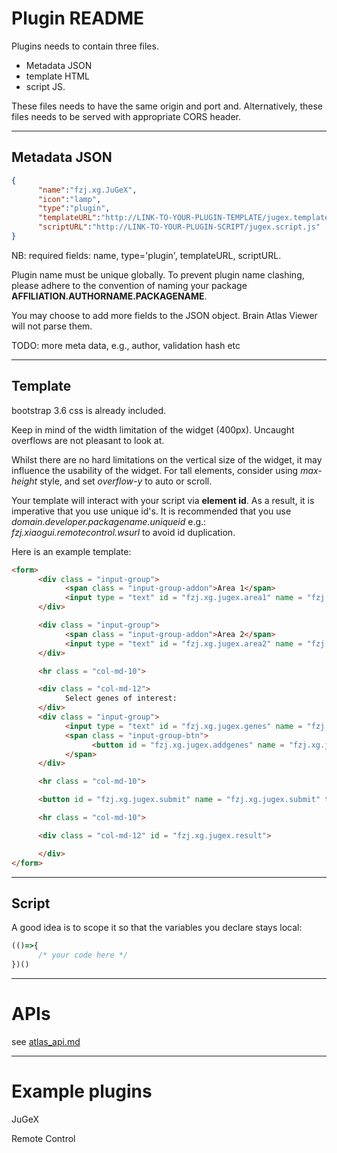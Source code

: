 Plugin README
======
Plugins needs to contain three files. 
- Metadata JSON
- template HTML
- script JS. 

These files needs to have the same origin and port and. Alternatively, these files needs to be served with appropriate CORS header.

---
Metadata JSON
------


```json
{
      "name":"fzj.xg.JuGeX",
      "icon":"lamp", 
      "type":"plugin",
      "templateURL":"http://LINK-TO-YOUR-PLUGIN-TEMPLATE/jugex.template.html",
      "scriptURL":"http://LINK-TO-YOUR-PLUGIN-SCRIPT/jugex.script.js"
}
```

NB: required fields: name, type='plugin', templateURL, scriptURL.

Plugin name must be unique globally. To prevent plugin name clashing, please adhere to the convention of naming your package **AFFILIATION.AUTHORNAME.PACKAGENAME**. 

You may choose to add more fields to the JSON object. Brain Atlas Viewer will not parse them.

TODO: more meta data, e.g., author, validation hash etc

---
Template
------

bootstrap 3.6 css is already included. 

Keep in mind of the width limitation of the widget (400px). Uncaught overflows are not pleasant to look at. 

Whilst there are no hard limitations on the vertical size of the widget, it may influence the usability of the widget. For tall elements, consider using *max-height* style, and set *overflow-y* to auto or scroll. 

Your template will interact with your script via **element id**. As a result, it is imperative that you use unique id's. 
It is recommended that you use *domain.developer.packagename.uniqueid* e.g.: *fzj.xiaogui.remotecontrol.wsurl* to avoid id duplication.

Here is an example template:

```html
<form>
      <div class = "input-group">
            <span class = "input-group-addon">Area 1</span>
            <input type = "text" id = "fzj.xg.jugex.area1" name = "fzj.xg.jugex.area1" class = "form-control" placeholder="Select a region" value = "">
      </div>

      <div class = "input-group">
            <span class = "input-group-addon">Area 2</span>
            <input type = "text" id = "fzj.xg.jugex.area2" name = "fzj.xg.jugex.area2" class = "form-control" placeholder="Select a region" value = "">
      </div>

      <hr class = "col-md-10">

      <div class = "col-md-12">
            Select genes of interest:
      </div>
      <div class = "input-group">
            <input type = "text" id = "fzj.xg.jugex.genes" name = "fzj.xg.jugex.genes" class = "form-control" placeholder = "Genes of interest ...">
            <span class = "input-group-btn">
                  <button id = "fzj.xg.jugex.addgenes" name = "fzj.xg.jugex.addgenes" class = "btn btn-default" type = "button">Add</button>
            </span>
      </div>

      <hr class = "col-md-10">

      <button id = "fzj.xg.jugex.submit" name = "fzj.xg.jugex.submit" type = "button" class = "btn btn-default btn-block">Submit</button>

      <hr class = "col-md-10">

      <div class = "col-md-12" id = "fzj.xg.jugex.result">

      </div>
</form>
```

---
Script
------

A good idea is to scope it so that the variables you declare stays local:

```javascript
(()=>{
      /* your code here */
})()
```

---
APIs
======
see [atlas_api.md](atlas_api.md)

---

Example plugins
======
JuGeX

Remote Control

